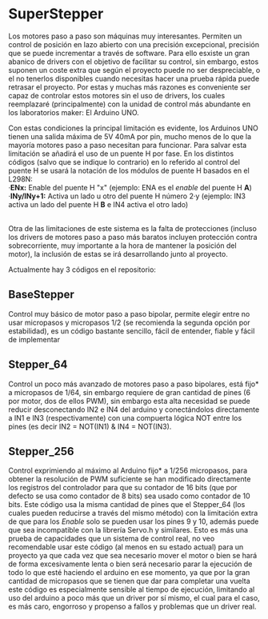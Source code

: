 # SuperStepper
Los motores paso a paso son máquinas muy interesantes. Permiten un control de posición en lazo abierto con una precisión excepcional, precisión que se puede incrementar a través de software. Para ello esxiste un gran abanico de drivers con el objetivo de facilitar su control, sin embargo, estos suponen un coste extra que según el proyecto puede no ser despreciable, o el no tenerlos disponibles cuando necesitas hacer una prueba rápida puede retrasar el proyecto. Por estas y muchas más razones es conveniente ser capaz de controlar estos motores sin el uso de drivers, los cuales reemplazaré (principalmente) con la unidad de control más abundante en los laboratorios maker: El Arduino UNO.

Con estas condiciones la principal limitación es evidente, los Arduinos UNO tienen una salida máxima de 5V 40mA por pin, mucho menos de lo que la mayoría motores paso a paso necesitan para funcionar. Para salvar esta limitación se añadirá el uso de un puente H por fase. En los distintos códigos (salvo que se indique lo contrario) en lo referido al control del puente H se usará la notación de los módulos de puente H basados en el L298N:<br/>
  ·**ENx:** Enable del puente H "x" (ejemplo: ENA es el _enable_ del puente H **A**)<br/>
  ·**INy/INy+1:** Activa un lado u otro del puente H número 2·y (ejemplo: IN3 activa un lado del puente H **B** e IN4 activa el otro lado)<br/><br/>

Otra de las limitaciones de este sistema es la falta de protecciones (incluso los drivers de motores paso a paso más baratos incluyen protección contra sobrecorriente, muy importante a la hora de mantener la posición del motor), la inclusión de estas se irá desarrollando junto al proyecto.

Actualmente hay 3 códigos en el repositorio:

## BaseStepper
Control muy básico de motor paso a paso bipolar, permite elegir entre no usar micropasos y micropasos 1/2 (se recomienda la segunda opción por estabilidad), es un código bastante sencillo, fácil de entender, fiable y fácil de implementar

## Stepper_64
Control un poco más avanzado de motores paso a paso bipolares, está fijo* a micropasos de 1/64, sin embargo requiere de gran cantidad de pines (6 por motor, dos de ellos PWM), sin embargo esta alta necesidad se puede reducir desconectando IN2 e IN4 del arduino y conectándolos directamente a IN1 e IN3 (respectivamente) con una compuerta lógica NOT entre los pines (es decir IN2 = NOT(IN1) & IN4 = NOT(IN3).

## Stepper_256
Control exprimiendo al máximo al Arduino fijo* a 1/256 micropasos, para obtener la resolución de PWM suficiente se han modificado directamente los registros del controlador para que su contador de 16 bits (que por defecto se usa como contador de 8 bits) sea usado como contador de 10 bits. Este código usa la misma cantidad de pines que el Stepper_64 (los cuales pueden reducirse a través del mismo método) con la limitación extra de que para los _Enable_ solo se pueden usar los pines 9 y 10, además puede que sea incompatible con la librería Servo.h y similares. Esto es más una prueba de capacidades que un sistema de control real, no veo recomendable usar este código (al menos en su estado actual) para un proyecto ya que cada vez que sea necesario mover el motor o bien se hará de forma excesivamente lenta o bien será necesario parar la ejecución de todo lo que esté haciendo el arduino en ese momento, ya que por la gran cantidad de micropasos que se tienen que dar para completar una vuelta este código es especialmente sensible al tiempo de ejecución, limitando al uso del arduino a poco más que un driver por sí mismo, el cual para el caso, es más caro, engorroso y propenso a fallos y problemas que un driver real.
